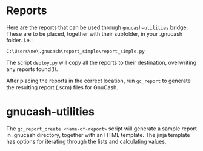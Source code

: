 # Reports

Here are the reports that can be used through `gnucash-utilities` bridge.
These are to be placed, together with their subfolder, in your <profile dir>\.gnucash folder.
i.e.:

```
C:\Users\me\.gnucash\report_simple\report_simple.py
```

The script `deploy.py` will copy all the reports to their destination, overwriting any reports found(!).

After placing the reports in the correct location, run ```gc_report``` to generate the resulting report (.scm) files for GnuCash.

# gnucash-utilities

The ```gc_report_create <name-of-report>``` script will generate a sample report in .gnucash directory, together with an HTML template.
The jinja template has options for iterating through the lists and calculating values.
